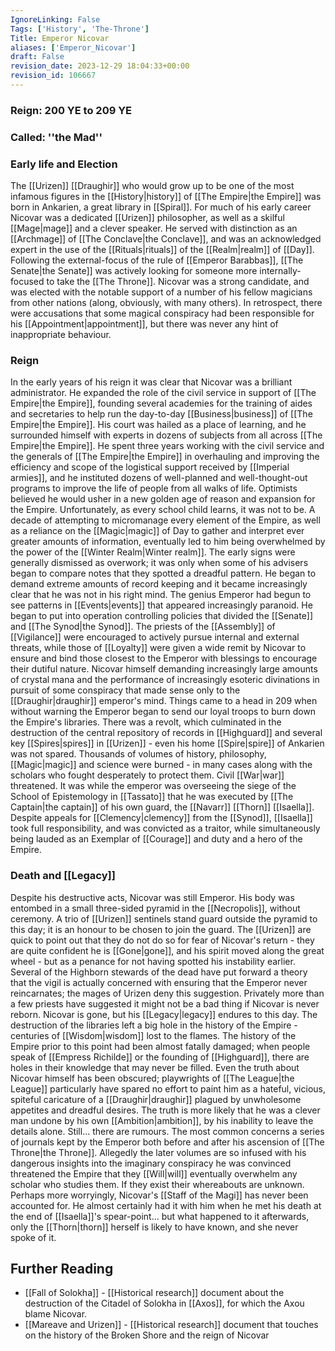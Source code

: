 ```yaml
---
IgnoreLinking: False
Tags: ['History', 'The-Throne']
Title: Emperor Nicovar
aliases: ['Emperor_Nicovar']
draft: False
revision_date: 2023-12-29 18:04:33+00:00
revision_id: 106667
---
```


### Reign: 200 YE to 209 YE
### Called: ''the Mad''
### Early life and Election
The [[Urizen]] [[Draughir]]  who would grow up to be one of the most infamous figures in the [[History|history]] of [[The Empire|the Empire]] was born in Ankarien, a great library in [[Spiral]]. For much of his early career Nicovar was a dedicated [[Urizen]] philosopher, as well as a skilful [[Mage|mage]] and a clever speaker. He served with distinction as an [[Archmage]] of [[The Conclave|the Conclave]], and was an acknowledged expert in the use of the [[Rituals|rituals]] of the [[Realm|realm]] of [[Day]].
Following the external-focus of the rule of [[Emperor Barabbas]], [[The Senate|the Senate]] was actively looking for someone more internally-focused to take the [[The Throne]]. Nicovar was a strong candidate, and was elected with the notable support of a number of his fellow magicians from other nations (along, obviously, with many others). In retrospect, there were accusations that some magical conspiracy had been responsible for his [[Appointment|appointment]], but there was never any hint of inappropriate behaviour.
### Reign
In the early years of his reign it was clear that Nicovar was a brilliant administrator. He expanded the role of the civil service in support of [[The Empire|the Empire]], founding several academies for the training of aides and secretaries to help run the day-to-day [[Business|business]] of [[The Empire|the Empire]]. His court was hailed as a place of learning, and he surrounded himself with experts in dozens of subjects from all across [[The Empire|the Empire]]. He spent three years working with the civil service and the generals of [[The Empire|the Empire]] in overhauling and improving the efficiency and scope of the logistical support received by [[Imperial armies]], and he instituted dozens of well-planned and well-thought-out programs to improve the life of people from all walks of life.
Optimists believed he would usher in a new golden age of reason and expansion for the Empire.
Unfortunately, as every school child learns, it was not to be. A decade of attempting to micromanage every element of the Empire, as well as a reliance on the [[Magic|magic]] of Day to gather and interpret ever greater amounts of information, eventually led to him being overwhelmed by the power of the [[Winter Realm|Winter realm]].
The early signs were generally dismissed as overwork; it was only when some of his advisers began to compare notes that they spotted a dreadful pattern. He began to demand extreme amounts of record keeping and it became increasingly clear that he was not in his right mind. 
The genius Emperor had begun to see patterns in [[Events|events]] that appeared increasingly paranoid. He began to put into operation controlling policies that divided the [[Senate]] and [[The Synod|the Synod]]. The priests of the [[Assembly]] of [[Vigilance]] were encouraged to actively pursue internal and external threats, while those of [[Loyalty]] were given a wide remit by Nicovar to ensure and bind those closest to the Emperor with blessings to encourage their dutiful nature.
Nicovar himself demanding increasingly large amounts of crystal mana and the performance of increasingly esoteric divinations in pursuit of some conspiracy that made sense only to the [[Draughir|draughir]] emperor's mind.
Things came to a head in 209 when without warning the Emperor began to send our loyal troops to burn down the Empire's libraries. There was a revolt, which culminated in the destruction of the central repository of records in [[Highguard]] and several key [[Spires|spires]] in [[Urizen]] - even his home [[Spire|spire]] of Ankarien was not spared. Thousands of volumes of history, philosophy, [[Magic|magic]] and science were burned - in many cases along with the scholars who fought desperately to protect them. Civil [[War|war]] threatened. 
It was while the emperor was overseeing the siege of the School of Epistemology in [[Tassato]] that he was executed by [[The Captain|the captain]] of his own guard, the [[Navarr]] [[Thorn]] [[Isaella]]. Despite appeals for [[Clemency|clemency]] from the [[Synod]], [[Isaella]] took full responsibility, and was convicted as a traitor, while simultaneously being lauded as an Exemplar of [[Courage]] and duty and a hero of the Empire.
### Death and [[Legacy]]
Despite his destructive acts, Nicovar was still Emperor. His body was entombed in a small three-sided pyramid in the [[Necropolis]], without ceremony. A trio of [[Urizen]] sentinels stand guard outside the pyramid to this day; it is an honour to be chosen to join the guard. The [[Urizen]] are quick to point out that they do not do so for fear of Nicovar's return - they are quite confident he is [[Gone|gone]], and his spirit moved along the great wheel - but as a penance for not having spotted his instability earlier. Several of the Highborn stewards of the dead have put forward a theory that the vigil is actually concerned with ensuring that the Emperor never reincarnates; the mages of Urizen deny this suggestion. Privately more than a few priests have suggested it might not be a bad thing if Nicovar is never reborn.
Nicovar is gone, but his [[Legacy|legacy]] endures to this day. The destruction of the libraries left a big hole in the history of the Empire - centuries of [[Wisdom|wisdom]] lost to the flames. The history of the Empire prior to this point had been almost fatally damaged; when people speak of [[Empress Richilde]] or the founding of [[Highguard]], there are holes in their knowledge that may never be filled. Even the truth about Nicovar himself has been obscured; playwrights of [[The League|the League]] particularly have spared no effort to paint him as a hateful, vicious, spiteful caricature of a [[Draughir|draughir]] plagued by unwholesome appetites and dreadful desires. The truth is more likely that he was a clever man undone by his own [[Ambition|ambition]], by his inability to leave the details alone. 
Still... there are rumours. The most common concerns a series of journals kept by the Emperor both before and after his ascension of [[The Throne|the Throne]]. Allegedly the later volumes are so infused with his dangerous insights into the imaginary conspiracy he was convinced threatened the Empire that they [[Will|will]] eventually overwhelm any scholar who studies them. If they exist their whereabouts are unknown.
Perhaps more worryingly, Nicovar's [[Staff of the Magi]] has never been accounted for. He almost certainly had it with him when he met his death at the end of [[Isaella]]'s spear-point... but what happened to it afterwards, only the [[Thorn|thorn]] herself is likely to have known, and she never spoke of it.
## Further Reading
* [[Fall of Solokha]] - [[Historical research]] document about the destruction of the Citadel of Solokha in [[Axos]], for which the Axou blame Nicovar.
* [[Mareave and Urizen]] - [[Historical research]] document that touches on the history of the Broken Shore and the reign of Nicovar